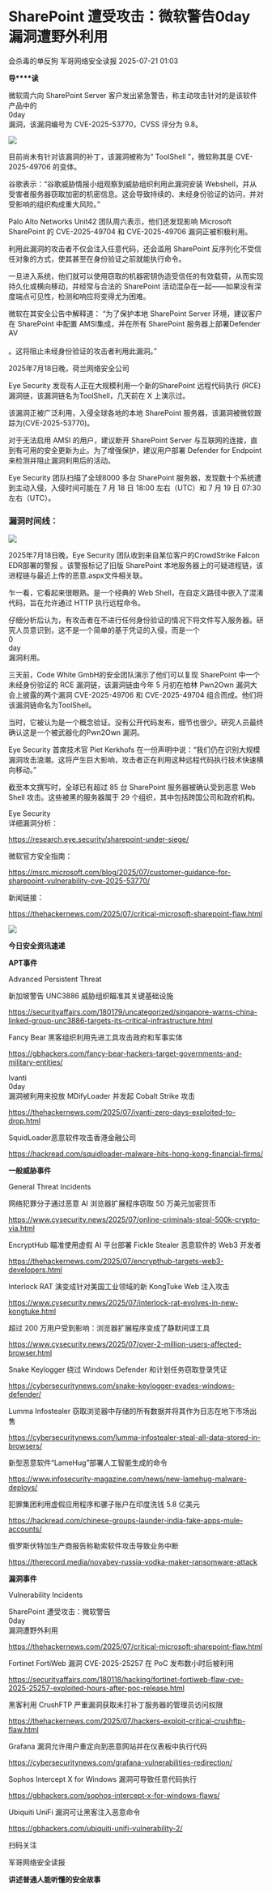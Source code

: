 #  SharePoint 遭受攻击：微软警告0day漏洞遭野外利用  
会杀毒的单反狗  军哥网络安全读报   2025-07-21 01:03  
  
**导****读**  
  
  
  
微软周六向 SharePoint Server 客户发出紧急警告，称主动攻击针对的是该软件产品中的  
0day  
漏洞，该漏洞编号为 CVE-2025-53770，CVSS 评分为 9.8。  
  
![](https://mmbiz.qpic.cn/mmbiz_png/AnRWZJZfVaEXSwAFfGfxn6nKmeibIn4QRXp3paXYKGPOfWwJUTA8PmwNYIiaH9M9fCWic1c2iauTOoCIX75wzfm3Xw/640?wx_fmt=png&from=appmsg "")  
  
  
目前尚未有针对该漏洞的补丁，该漏洞被称为“ ToolShell ”，微软称其是 CVE-2025-49706 的变体。  
  
  
谷歌表示：“谷歌威胁情报小组观察到威胁组织利用此漏洞安装 Webshell，并从受害者服务器窃取加密的机密信息。这会导致持续的、未经身份验证的访问，并对受影响的组织构成重大风险。”  
  
  
Palo Alto Networks Unit42 团队周六表示，他们还发现影响 Microsoft SharePoint 的 CVE-2025-49704 和 CVE-2025-49706 漏洞正被积极利用。  
  
  
利用此漏洞的攻击者不仅会注入任意代码，还会滥用 SharePoint 反序列化不受信任对象的方式，使其甚至在身份验证之前就能执行命令。  
  
  
一旦进入系统，他们就可以使用窃取的机器密钥伪造受信任的有效载荷，从而实现持久化或横向移动，并经常与合法的 SharePoint 活动混杂在一起——如果没有深度端点可见性，检测和响应将变得尤为困难。  
  
  
微软在其安全公告中解释道： “为了保护本地 SharePoint Server 环境，建议客户在 SharePoint 中配置 AMSI集成，并在所有 SharePoint 服务器上部署Defender AV  
    
。这将阻止未经身份验证的攻击者利用此漏洞。”  
  
  
2025年7月18日晚，荷兰网络安全公司  
  
Eye Security 发现有人正在大规模利用一个新的SharePoint 远程代码执行 (RCE)漏洞链，该漏洞链名为ToolShell，几天前在 X 上演示过。  
  
  
该漏洞正被广泛利用，入侵全球各地的本地 SharePoint 服务器，该漏洞被微软跟踪为(CVE-2025-53770)。  
  
  
对于无法启用 AMSI 的用户，建议断开 SharePoint Server 与互联网的连接，直到有可用的安全更新为止。为了增强保护，建议用户部署 Defender for Endpoint 来检测并阻止漏洞利用后的活动。  
  
  
Eye Security 团队扫描了全球8000 多台 SharePoint 服务器，发现数十个系统遭到主动入侵，入侵时间可能在 7 月 18 日 18:00 左右（UTC）和 7 月 19 日 07:30 左右（UTC）。  
  
### 漏洞时间线：  
  
![](https://mmbiz.qpic.cn/mmbiz_png/AnRWZJZfVaEXSwAFfGfxn6nKmeibIn4QRQU5icjcFuoO3zQA1lG8zUibia9dpib9tIOrhfUCx2TVsoKpviaWWT6qcSBA/640?wx_fmt=png&from=appmsg "")  
  
  
2025年7月18日晚，Eye Security 团队收到来自某位客户的CrowdStrike Falcon EDR部署的警报 。该警报标记了旧版 SharePoint 本地服务器上的可疑进程链，该进程链与最近上传的恶意.aspx文件相关联。  
  
  
乍一看，它看起来很眼熟。是一个经典的 Web Shell，在自定义路径中嵌入了混淆代码，旨在允许通过 HTTP 执行远程命令。  
  
  
仔细分析后认为，有攻击者在不进行任何身份验证的情况下将文件写入服务器。研究人员意识到，这不是一个简单的基于凭证的入侵，而是一个  
0  
day  
漏洞利用。  
  
  
三天前，Code White GmbH的安全团队演示了他们可以复现 SharePoint 中一个未经身份验证的 RCE 漏洞链，该漏洞链由今年 5 月初在柏林 Pwn2Own 漏洞大会上披露的两个漏洞 CVE-2025-49706 和 CVE-2025-49704 组合而成。他们将  
该漏洞链命名为ToolShell。  
  
  
当时，它被认为是一个概念验证。没有公开代码发布，细节也很少。研究人员最终确认这是一个被武器化的Pwn2Own 漏洞。  
  
  
Eye Security 首席技术官 Piet Kerkhofs 在一份声明中说：“我们仍在识别大规模漏洞攻击浪潮。这将产生巨大影响，攻击者正在利用这种远程代码执行技术快速横向移动。”  
  
  
截至本文撰写时，全球已有超过 85 台 SharePoint 服务器被确认受到恶意 Web Shell 攻击。这些被黑的服务器属于 29 个组织，其中包括跨国公司和政府机构。  
  
  
Eye Security  
详细漏洞分析：  
  
https://research.eye.security/sharepoint-under-siege/  
  
  
微软官方安全指南：  
  
https://msrc.microsoft.com/blog/2025/07/customer-guidance-for-sharepoint-vulnerability-cve-2025-53770/  
  
  
新闻链接：  
  
https://thehackernews.com/2025/07/critical-microsoft-sharepoint-flaw.html  
  
![](https://mmbiz.qpic.cn/mmbiz_svg/McYMgia19V0WHlibFPFtGclHY120OMhgwDUwJeU5D8KY3nARGC1mBpGMlExuV3bibicibJqMzAHnDDlNa5SZaUeib46xSzdeKIzoJA/640?wx_fmt=svg "")  
  
**今日安全资讯速递**  
  
  
  
**APT事件**  
  
  
Advanced Persistent Threat  
  
新加坡警告 UNC3886 威胁组织瞄准其关键基础设施  
  
https://securityaffairs.com/180179/uncategorized/singapore-warns-china-linked-group-unc3886-targets-its-critical-infrastructure.html  
  
  
Fancy Bear 黑客组织利用先进工具攻击政府和军事实体  
  
https://gbhackers.com/fancy-bear-hackers-target-governments-and-military-entities/  
  
  
Ivanti   
0day  
漏洞被利用来投放 MDifyLoader 并发起 Cobalt Strike 攻击  
  
https://thehackernews.com/2025/07/ivanti-zero-days-exploited-to-drop.html  
  
  
SquidLoader恶意软件攻击香港金融公司  
  
https://hackread.com/squidloader-malware-hits-hong-kong-financial-firms/  
  
  
  
**一般威胁事件**  
  
  
General Threat Incidents  
  
网络犯罪分子通过恶意 AI 浏览器扩展程序窃取 50 万美元加密货币  
  
https://www.cysecurity.news/2025/07/online-criminals-steal-500k-crypto-via.html  
  
  
EncryptHub 瞄准使用虚假 AI 平台部署 Fickle Stealer 恶意软件的 Web3 开发者  
  
https://thehackernews.com/2025/07/encrypthub-targets-web3-developers.html  
  
  
Interlock RAT 演变成针对美国工业领域的新 KongTuke Web 注入攻击  
  
https://www.cysecurity.news/2025/07/interlock-rat-evolves-in-new-kongtuke.html  
  
  
超过 200 万用户受到影响：浏览器扩展程序变成了静默间谍工具  
  
https://www.cysecurity.news/2025/07/over-2-million-users-affected-browser.html  
  
  
Snake Keylogger 绕过 Windows Defender 和计划任务窃取登录凭证  
  
https://cybersecuritynews.com/snake-keylogger-evades-windows-defender/  
  
  
Lumma Infostealer 窃取浏览器中存储的所有数据并将其作为日志在地下市场出售  
  
https://cybersecuritynews.com/lumma-infostealer-steal-all-data-stored-in-browsers/  
  
  
新型恶意软件“LameHug”部署人工智能生成的命令  
  
https://www.infosecurity-magazine.com/news/new-lamehug-malware-deploys/  
  
  
犯罪集团利用虚假应用程序和骡子账户在印度洗钱 5.8 亿美元  
  
https://hackread.com/chinese-groups-launder-india-fake-apps-mule-accounts/  
  
  
俄罗斯伏特加生产商报告称勒索软件攻击导致业务中断  
  
https://therecord.media/novabev-russia-vodka-maker-ransomware-attack  
  
  
**漏洞事件**  
  
  
Vulnerability Incidents  
  
SharePoint 遭受攻击：微软警告  
0day  
漏洞遭野外利用  
  
https://thehackernews.com/2025/07/critical-microsoft-sharepoint-flaw.html  
  
  
Fortinet FortiWeb 漏洞 CVE-2025-25257 在 PoC 发布数小时后被利用  
  
https://securityaffairs.com/180118/hacking/fortinet-fortiweb-flaw-cve-2025-25257-exploited-hours-after-poc-release.html  
  
  
黑客利用 CrushFTP 严重漏洞获取未打补丁服务器的管理员访问权限  
  
https://thehackernews.com/2025/07/hackers-exploit-critical-crushftp-flaw.html  
  
  
Grafana 漏洞允许用户重定向到恶意网站并在仪表板中执行代码  
  
https://cybersecuritynews.com/grafana-vulnerabilities-redirection/  
  
  
Sophos Intercept X for Windows 漏洞可导致任意代码执行  
  
https://gbhackers.com/sophos-intercept-x-for-windows-flaws/  
  
  
Ubiquiti UniFi 漏洞可让黑客注入恶意命令  
  
https://gbhackers.com/ubiquiti-unifi-vulnerability-2/  
  
扫码关注  
  
军哥网络安全读报  
  
**讲述普通人能听懂的安全故事**  
  
